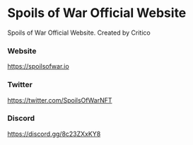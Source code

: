 # Spoils of War Official Website

Spoils of War Official Website. Created by Critico

### Website

https://spoilsofwar.io

### Twitter

https://twitter.com/SpoilsOfWarNFT

### Discord 

https://discord.gg/8c23ZXxKY8